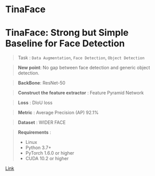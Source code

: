 # TinaFace

<h1> TinaFace: Strong but Simple Baseline for Face Detection </h1>

>Task : `Data Augmentation`, `Face Detection`, `Object Detection`

>**New point**: No gap between face detection and generic object detection.

>**BackBone**: ResNet-50

>**Construct the feature extractor** : Feature Pyramid Network

>**Loss** : DIoU loss

>**Metric** : Average
Precision (AP) 92.1%

>**Dataset** : WIDER FACE

>**Requirements** :
>- Linux
>- Python 3.7+
>- PyTorch 1.6.0 or higher
>- CUDA 10.2 or higher

[Link](https://paperswithcode.com/paper/tinaface-strong-but-simple-baseline-for-face)
